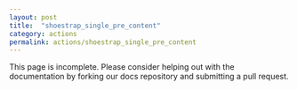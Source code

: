 ```yaml
---
layout: post
title:  "shoestrap_single_pre_content"
category: actions
permalink: actions/shoestrap_single_pre_content
---
```


This page is incomplete. Please consider helping out with the documentation by forking our docs repository and submitting a pull request.